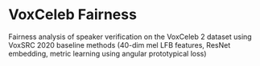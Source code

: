 # VoxCeleb Fairness
Fairness analysis of speaker verification on the VoxCeleb 2 dataset using VoxSRC 2020 baseline methods (40-dim mel LFB features, ResNet embedding, metric learning using angular prototypical loss)
